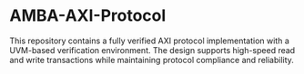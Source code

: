 # AMBA-AXI-Protocol
This repository contains a fully verified AXI protocol implementation with a UVM-based verification environment. The design supports high-speed read and write transactions while maintaining protocol compliance and reliability.
